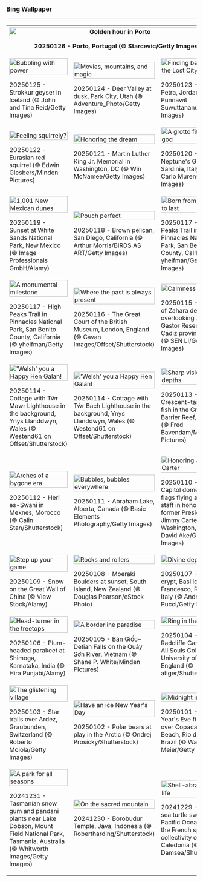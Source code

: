 <h3>
 Bing Wallpaper
</h3>
<hr/>
<table>
<tr>
<th colspan="3">
<img alt="Golden hour in Porto" src="https://www.bing.com/th?id=OHR.PortoSunset_EN-US7987153816_UHD.jpg&amp;rf=LaDigue_UHD.jpg&amp;pid=hp&amp;w=3840&amp;h=2160&amp;rs=1&amp;c=4" width="100%"/><p>20250126 - Porto, Portugal (© Starcevic/Getty Images)</p></th>
</tr>
<tr>
<td><img alt="Bubbling with power" src="https://www.bing.com/th?id=OHR.IcelandGeyser_EN-US7648999118_UHD.jpg&amp;rf=LaDigue_UHD.jpg&amp;pid=hp&amp;w=3840&amp;h=2160&amp;rs=1&amp;c=4" width="100%"/><p>20250125 - Strokkur geyser in Iceland (© John and Tina Reid/Getty Images)</p></td>
<td><img alt="Movies, mountains, and magic" src="https://www.bing.com/th?id=OHR.DeerValley_EN-US2128104711_UHD.jpg&amp;rf=LaDigue_UHD.jpg&amp;pid=hp&amp;w=3840&amp;h=2160&amp;rs=1&amp;c=4" width="100%"/><p>20250124 - Deer Valley at dusk, Park City, Utah (© Adventure_Photo/Getty Images)</p></td>
<td><img alt="Finding beauty in the Lost City" src="https://www.bing.com/th?id=OHR.PetraMonastery_EN-US1834130511_UHD.jpg&amp;rf=LaDigue_UHD.jpg&amp;pid=hp&amp;w=3840&amp;h=2160&amp;rs=1&amp;c=4" width="100%"/><p>20250123 - Ad-Deir, Petra, Jordan (© Punnawit Suwuttananun/Getty Images)</p></td>
</tr>
<tr>
<td><img alt="Feeling squirrely?" src="https://www.bing.com/th?id=OHR.DutchSquirrel_EN-US1600993769_UHD.jpg&amp;rf=LaDigue_UHD.jpg&amp;pid=hp&amp;w=3840&amp;h=2160&amp;rs=1&amp;c=4" width="100%"/><p>20250122 - Eurasian red squirrel (© Edwin Giesbers/Minden Pictures)</p></td>
<td><img alt="Honoring the dream" src="https://www.bing.com/th?id=OHR.KingMemorial_EN-US1319830882_UHD.jpg&amp;rf=LaDigue_UHD.jpg&amp;pid=hp&amp;w=3840&amp;h=2160&amp;rs=1&amp;c=4" width="100%"/><p>20250121 - Martin Luther King Jr. Memorial in Washington, DC (© Win McNamee/Getty Images)</p></td>
<td><img alt="A grotto fit for a god" src="https://www.bing.com/th?id=OHR.NeptunesGrotto_EN-US1020342235_UHD.jpg&amp;rf=LaDigue_UHD.jpg&amp;pid=hp&amp;w=3840&amp;h=2160&amp;rs=1&amp;c=4" width="100%"/><p>20250120 - Neptune's Grotto, Sardinia, Italy (© Carlo Murenu/Getty Images)</p></td>
</tr>
<tr>
<td><img alt="1,001 New Mexican dunes" src="https://www.bing.com/th?id=OHR.WhiteSandsNP_EN-US0745183236_UHD.jpg&amp;rf=LaDigue_UHD.jpg&amp;pid=hp&amp;w=3840&amp;h=2160&amp;rs=1&amp;c=4" width="100%"/><p>20250119 - Sunset at White Sands National Park, New Mexico (© Image Professionals GmbH/Alamy)</p></td>
<td><img alt="Pouch perfect" src="https://www.bing.com/th?id=OHR.PelicanPortrait_EN-US0510978735_UHD.jpg&amp;rf=LaDigue_UHD.jpg&amp;pid=hp&amp;w=3840&amp;h=2160&amp;rs=1&amp;c=4" width="100%"/><p>20250118 - Brown pelican, San Diego, California (© Arthur Morris/BIRDS AS ART/Getty Images)</p></td>
<td><img alt="Born from fire, built to last" src="https://www.bing.com/th?id=OHR.PinnaclesPeaks_EN-US0267834225_UHD.jpg&amp;rf=LaDigue_UHD.jpg&amp;pid=hp&amp;w=3840&amp;h=2160&amp;rs=1&amp;c=4" width="100%"/><p>20250117 - High Peaks Trail in Pinnacles National Park, San Benito County, California (© yhelfman/Getty Images)</p></td>
</tr>
<tr>
<td><img alt="A monumental milestone" src="https://www.bing.com/th?id=OHR.PinnaclesPeaks_EN-US6350520288_UHD.jpg&amp;rf=LaDigue_UHD.jpg&amp;pid=hp&amp;w=3840&amp;h=2160&amp;rs=1&amp;c=4" width="100%"/><p>20250117 - High Peaks Trail in Pinnacles National Park, San Benito County, California (© yhelfman/Getty Images)</p></td>
<td><img alt="Where the past is always present" src="https://www.bing.com/th?id=OHR.MuseumCourt_EN-US0003531841_UHD.jpg&amp;rf=LaDigue_UHD.jpg&amp;pid=hp&amp;w=3840&amp;h=2160&amp;rs=1&amp;c=4" width="100%"/><p>20250116 - The Great Court of the British Museum, London, England (© Cavan Images/Offset/Shutterstock)</p></td>
<td><img alt="Calmness overload" src="https://www.bing.com/th?id=OHR.CadizSpain_EN-US9699586606_UHD.jpg&amp;rf=LaDigue_UHD.jpg&amp;pid=hp&amp;w=3840&amp;h=2160&amp;rs=1&amp;c=4" width="100%"/><p>20250115 - Village of Zahara de la Sierra overlooking Zahara-El Gastor Reservoir, Cádiz province, Spain (© SEN LI/Getty Images)</p></td>
</tr>
<tr><td><img alt="'Welsh' you a Happy Hen Galan!" src="https://www.bing.com/th?id=OHR.CoastalWales_EN-US9397534673_UHD.jpg&amp;rf=LaDigue_UHD.jpg&amp;pid=hp&amp;w=3840&amp;h=2160&amp;rs=1&amp;c=4" width="100%"/><p>20250114 - Cottage with Tŵr Mawr Lighthouse in the background, Ynys Llanddwyn, Wales (© Westend61 on Offset/Shutterstock)</p></td><td><img alt="'Welsh' you a Happy Hen Galan!" src="https://www.bing.com/th?id=OHR.CoastalWales_EN-US9903529231_UHD.jpg&amp;rf=LaDigue_UHD.jpg&amp;pid=hp&amp;w=3840&amp;h=2160&amp;rs=1&amp;c=4" width="100%"/><p>20250114 - Cottage with Tŵr Bach Lighthouse in the background, Ynys Llanddwyn, Wales (© Westend61 on Offset/Shutterstock)</p></td><td><img alt="Sharp vision in the depths" src="https://www.bing.com/th?id=OHR.CrescentTail_EN-US7217745417_UHD.jpg&amp;rf=LaDigue_UHD.jpg&amp;pid=hp&amp;w=3840&amp;h=2160&amp;rs=1&amp;c=4" width="100%"/><p>20250113 - Crescent-tail bigeye fish in the Great Barrier Reef, Australia (© Fred Bavendam/Minden Pictures)</p></td></tr><tr><td><img alt="Arches of a bygone era" src="https://www.bing.com/th?id=OHR.MeknesMorocco_EN-US6991915839_UHD.jpg&amp;rf=LaDigue_UHD.jpg&amp;pid=hp&amp;w=3840&amp;h=2160&amp;rs=1&amp;c=4" width="100%"/><p>20250112 - Heri es-Swani in Meknes, Morocco (© Calin Stan/Shutterstock)</p></td><td><img alt="Bubbles, bubbles everywhere" src="https://www.bing.com/th?id=OHR.BubbleLake_EN-US6558545411_UHD.jpg&amp;rf=LaDigue_UHD.jpg&amp;pid=hp&amp;w=3840&amp;h=2160&amp;rs=1&amp;c=4" width="100%"/><p>20250111 - Abraham Lake, Alberta, Canada (© Basic Elements Photography/Getty Images)</p></td><td><img alt="Honoring Jimmy Carter" src="https://www.bing.com/th?id=OHR.CarterMemorial_EN-US9400973867_UHD.jpg&amp;rf=LaDigue_UHD.jpg&amp;pid=hp&amp;w=3840&amp;h=2160&amp;rs=1&amp;c=4" width="100%"/><p>20250110 - The US Capitol dome with flags flying at half-staff in honor of former President Jimmy Carter, Washington, DC (© J. David Ake/Getty Images)</p></td></tr><tr><td><img alt="Step up your game" src="https://www.bing.com/th?id=OHR.GreatWallStairs_EN-US0360405933_UHD.jpg&amp;rf=LaDigue_UHD.jpg&amp;pid=hp&amp;w=3840&amp;h=2160&amp;rs=1&amp;c=4" width="100%"/><p>20250109 - Snow on the Great Wall of China (© View Stock/Alamy)</p></td><td><img alt="Rocks and rollers" src="https://www.bing.com/th?id=OHR.BouldersNZ_EN-US0112829210_UHD.jpg&amp;rf=LaDigue_UHD.jpg&amp;pid=hp&amp;w=3840&amp;h=2160&amp;rs=1&amp;c=4" width="100%"/><p>20250108 - Moeraki Boulders at sunset, South Island, New Zealand (© Douglas Pearson/eStock Photo)</p></td><td><img alt="Divine depths" src="https://www.bing.com/th?id=OHR.RavennaBasilica_EN-US9585765715_UHD.jpg&amp;rf=LaDigue_UHD.jpg&amp;pid=hp&amp;w=3840&amp;h=2160&amp;rs=1&amp;c=4" width="100%"/><p>20250107 - Flooded crypt, Basilica of San Francesco, Ravenna, Italy (© Andrea Pucci/Getty Images)</p></td></tr><tr><td><img alt="Head-turner in the treetops" src="https://www.bing.com/th?id=OHR.PlumParakeet_EN-US9359235355_UHD.jpg&amp;rf=LaDigue_UHD.jpg&amp;pid=hp&amp;w=3840&amp;h=2160&amp;rs=1&amp;c=4" width="100%"/><p>20250106 - Plum-headed parakeet at Shimoga, Karnataka, India (© Hira Punjabi/Alamy)</p></td><td><img alt="A borderline paradise" src="https://www.bing.com/th?id=OHR.VietnamFalls_EN-US9133406245_UHD.jpg&amp;rf=LaDigue_UHD.jpg&amp;pid=hp&amp;w=3840&amp;h=2160&amp;rs=1&amp;c=4" width="100%"/><p>20250105 - Bản Giốc–Detian Falls on the Quây Sơn River, Vietnam (© Shane P. White/Minden Pictures)</p></td><td><img alt="Ring in the fun" src="https://www.bing.com/th?id=OHR.TolkienOxford_EN-US6755564963_UHD.jpg&amp;rf=LaDigue_UHD.jpg&amp;pid=hp&amp;w=3840&amp;h=2160&amp;rs=1&amp;c=4" width="100%"/><p>20250104 - The Radcliffe Camera and All Souls College, University of Oxford, England (© atiger/Shutterstock)</p></td></tr><tr><td><img alt="The glistening village" src="https://www.bing.com/th?id=OHR.ArdezSwitzerland_EN-US8405268165_UHD.jpg&amp;rf=LaDigue_UHD.jpg&amp;pid=hp&amp;w=3840&amp;h=2160&amp;rs=1&amp;c=4" width="100%"/><p>20250103 - Star trails over Ardez, Graubunden, Switzerland (© Roberto Moiola/Getty Images)</p></td><td><img alt="Have an ice New Year's Day" src="https://www.bing.com/th?id=OHR.PolarBearSwim_EN-US7610036047_UHD.jpg&amp;rf=LaDigue_UHD.jpg&amp;pid=hp&amp;w=3840&amp;h=2160&amp;rs=1&amp;c=4" width="100%"/><p>20250102 - Polar bears at play in the Arctic (© Ondrej Prosicky/Shutterstock)</p></td><td><img alt="Midnight in Rio" src="https://www.bing.com/th?id=OHR.RioNewYear_EN-US7216341802_UHD.jpg&amp;rf=LaDigue_UHD.jpg&amp;pid=hp&amp;w=3840&amp;h=2160&amp;rs=1&amp;c=4" width="100%"/><p>20250101 - New Year's Eve fireworks over Copacabana Beach, Rio de Janeiro, Brazil (© Wagner Meier/Getty Images)</p></td></tr><tr><td><img alt="A park for all seasons" src="https://www.bing.com/th?id=OHR.MountFieldNP_EN-US6905459745_UHD.jpg&amp;rf=LaDigue_UHD.jpg&amp;pid=hp&amp;w=3840&amp;h=2160&amp;rs=1&amp;c=4" width="100%"/><p>20241231 - Tasmanian snow gum and pandani plants near Lake Dobson, Mount Field National Park, Tasmania, Australia (© Whitworth Images/Getty Images)</p></td><td><img alt="On the sacred mountain" src="https://www.bing.com/th?id=OHR.BorobudurBells_EN-US6354350828_UHD.jpg&amp;rf=LaDigue_UHD.jpg&amp;pid=hp&amp;w=3840&amp;h=2160&amp;rs=1&amp;c=4" width="100%"/><p>20241230 - Borobudur Temple, Java, Indonesia (© Robertharding/Shutterstock)</p></td><td><img alt="Shell-abrating a life" src="https://www.bing.com/th?id=OHR.CoralTurtle_EN-US6100263163_UHD.jpg&amp;rf=LaDigue_UHD.jpg&amp;pid=hp&amp;w=3840&amp;h=2160&amp;rs=1&amp;c=4" width="100%"/><p>20241229 - A green sea turtle swims in the Pacific Ocean near the French special collectivity of New Caledonia (© Damsea/Shutterstock)</p></td></tr></table>
